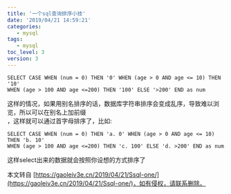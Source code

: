 ```yaml
---
title: '一个sql查询排序小技'
date: '2019/04/21 14:59:21'
categories:
   - mysql
tags:
   - mysql
toc_level: 3
version: 3
---
```



```
SELECT CASE WHEN (num = 0) THEN '0' WHEN (age > 0 AND age <= 10) THEN '10'
WHEN (age > 100 AND age <=200) THEN '100' ELSE '>200' END as num
```

这样的情况，如果用别名排序的话，数据库字符串排序会变成乱序，导致难以浏览，所以可以在别名上加前缀  
，这样就可以通过首字母排序了，比如:

```
SELECT CASE WHEN (num = 0) THEN 'a. 0' WHEN (age > 0 AND age <= 10) THEN 'b. 10'
WHEN (age > 100 AND age <=200) THEN 'c. 100' ELSE 'd. >200' END as num
```

这样select出来的数据就会按照你设想的方式排序了

  

本文转自 [https://gaoleiv3e.cn/2019/04/21/Ssql-one/](https://gaoleiv3e.cn/2019/04/21/Ssql-one/)，如有侵权，请联系删除。